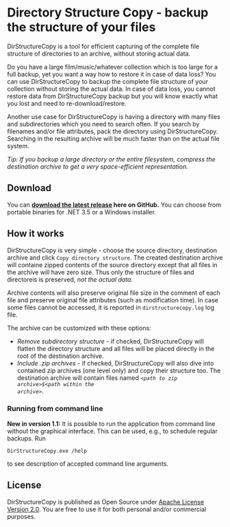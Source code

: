 Directory Structure Copy - backup the structure of your files
================

DirStructureCopy is a tool for efficient capturing of the complete file structure of directories to an archive, without storing actual data.

Do you have a large film/music/whatever collection which is too large for a full backup, yet you want a way how to restore it in case of data loss? You can use DirStructureCopy to backup the complete file structure of your collection without storing the actual data. In case of data loss, you cannot restore data from DirStructureCopy backup but you will know exactly what you lost and need to re-download/restore.

Another use case for DirStructureCopy is having a directory with many files and subdirectories which you need to search often. If you search by filenames and/or file attributes, pack the directory using DirStructureCopy. Searching in the resulting archive will be much faster than on the actual file system. 

*Tip: If you backup a large directory or the entire filesystem, compress the destination archive to get a very space-efficient representation.*

Download
--------

You can **[download the latest release](https://github.com/mifeet/DirStructureCopy/releases/latest) here on GitHub.** You can choose from portable binaries for .NET 3.5 or a Windows installer.


How it works
------------
DirStructureCopy is very simple - choose the source directory, destination archive and click `Copy directory structure`. The created destination archive will containe zipped contents of the source directory except that all files in the archive will have zero size. Thus only the structure of files and directoreis is preserved, *not the actual data*. 

Archive contents will also preserve original file size in the comment of each file and preserve original file attributes (such as modification time). In case some files cannot be accessed, it is reported in `dirstructurecopy.log` log file.


The archive can be customized with these options:

* *Remove subdirectory structure* - if checked, DirStructureCopy will flatten the directory structure and all files will be placed directly in the root of the destination archive.
* *Include .zip archives* - if checked, DirStructureCopy will also dive into contained zip archives (one level only) and copy their structure too. The destination archive will contain files named <code>*&lt;path to zip archive&gt;$&lt;path within the archive&gt;*</code>.

### Running from command line

**New in version 1.1:** It is possible to run the application from command line without the graphical interface. This can be used, e.g., to schedule regular backups. Run

    DirStructureCopy.exe /help
    
to see description of accepted command line arguments.



License
-------

DirStructureCopy is published as Open Source under [Apache License Version 2.0](http://www.apache.org/licenses/LICENSE-2.0.html). You are free to use it for both personal and/or commercial purposes.

